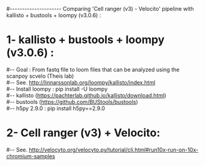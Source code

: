 #--------------------- Comparing 'Cell ranger (v3) - Velocito' pipeline with kallisto + bustools + loompy (v3.0.6) :

# 1- kallisto + bustools + loompy (v3.0.6) : 
#-- Goal :  From fastq file to loom files that can be analyzed using the  scanpoy scvelo (Theis lab)  
#-- See. http://linnarssonlab.org/loompy/kallisto/index.html  
#-- Install loompy : pip install -U loompy  
#-- kallisto (https://pachterlab.github.io/kallisto/download.html)  
#-- bustools (https://github.com/BUStools/bustools)   
#-- h5py 2.9.0 : pip install h5py==2.9.0  


# 2- Cell ranger (v3) + Velocito:  
#--  See. http://velocyto.org/velocyto.py/tutorial/cli.html#run10x-run-on-10x-chromium-samples  
